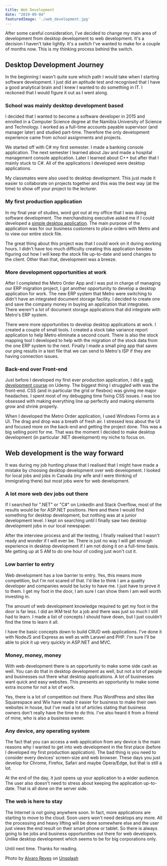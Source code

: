```yaml
---
title: Web Development
date: "2019-09-04"
featuredImage: './web_development.jpg'
---
```


After some careful consideration, I've decided to change my main area of development from desktop development to web development. It's a decision I haven't take lightly. It's a switch I've wanted to make for a couple of months now. This is my thinking process behind the switch.

<!-- end -->
## Desktop Development Journey

In the beginning I wasn't quite sure which path I would take when I starting software development. I just did an aptitude test and recognised that I have a good analytical brain and I knew I wanted to do something in IT. I reckoned that I would figure it out as I went along.

### School was mainly desktop development based

I decided that I wanted to become a software developer in 2015 and enrolled in a Computer Science degree at the Namibia University of Science and Technology.  I worked as a full-time accounts payable supervisor (and manager later) and studied part-time. Therefore the only development experience came from school assignments and projects.

We started off with C# my first semester. I made a banking console application. The next semester I learned about Jav and made a hospital management console application. Later I learned about C++ but after that I mainly stuck to C#. All of the applications I developed were desktop applications.

My classmates were also used to desktop development. This just made it easier to collaborate on projects together and this was the best way (at the time) to show off your project to the lecturer.

### My first production application

In my final year of studies, word got out at my office that I was doing software development. The merchandising executive asked me if I could developed a [simple desktop application](https://www.jaderickerts.com/projects/metro-order-app.html). The main purpose of the application was for our business customers to place orders with Metro and to view our entire stock file.

The great thing about this project was that I could work on it during working hours. I didn't have too much difficulty creating this application besides figuring out how I will keep the stock file up-to-date and send changes to the client. Other than that, development was a breeze.

### More development opportunities at work

After I completed the Metro Order App and I was put in charge of managing our ERP migration project, I got another opportunity to develop a desktop application for work. The new ERP system that Metro were switching to didn't have an integrated document storage facility. I decided to create one and save the company money in buying an application that integrates. There weren't a lot of document storage applications that did integrate with Metro's ERP system.

There were more opportunities to develop desktop applications at work. I created a couple of small tools. I created a stock take variance report application to help Metro eliminate a second count. There is also the stock mapping tool I developed to help with the migration of the stock data from the one ERP system to the next. Finally I made a small ping app that saves our ping results in a text file that we can send to Metro's ISP if they are having connection issues.

### Back-end over Front-end

Just before I developed my first ever production application, I did a [web development course](https://www.udemy.com/share/100YK4AEIfeV5RQw==/) on Udemy. The biggest thing I struggled with was the front-end. CSS (and in particular the grid or flexbox) was giving me major headaches. I spent most of my debugging time fixing CSS issues. I was too obsessed with making everything line up perfectly and making elements grow and shrink properly.

When I developed the Metro Order application, I used Windows Forms as a UI. The drag and drop was a breath of fresh air. I stressed less about the UI and focused more on the back-end and getting the project done. This was a big selling point for me. That was the moment I decided to make desktop development (in particular .NET development) my niche to focus on.

## Web development is the way forward

It was during my job hunting phase that I realised that I might have made a mistake by choosing desktop development over web development. I looked for local jobs and jobs in Canada (my wife and I were thinking of immigrating there) but most jobs were for web development.

### A lot more web dev jobs out there

If I searched for ".NET" or "C#" on LinkedIn and Stack Overflow, most of the results would be for ASP.NET positions. Here and there I would find something for desktop development, but nothing was at a junior development level. I kept on searching until I finally saw two desktop development jobs in our local newspaper.

After the interview process and all the testing, I finally realised that I wasn't ready and wonder if I will ever be. There is just no way I will get enough experience in desktop development if I am not doing it on a full-time basis. Me getting up at 5 AM to do one hour of coding just won't cut it.

### Low barrier to entry

Web development has a low barrier to entry. Yes, this means more competition, but I'm not scared of that. I'd like to think I am a quality developer and companies would be lucky to have me. I just have to prove it to them. I get my foot in the door, I am sure I can show them I am well worth investing in.

The amount of web development knowledge required to get my foot in the door is far less. I did an IKM test for a job and there was just so much I still had to learn. I made a list of concepts I should have down, but I just couldn't find the time to learn it all.

I have the basic concepts down to build CRUD web applications. I've done it with NodeJS and Express as well as with Laravel and PHP. I'm sure I'll be able to pick it up very quickly in ASP.NET and MVC.

### Money, money, money

With web development there is an opportunity to make some side cash as well. You can do that in desktop development as well, but not a lot of people and businesses out there what desktop applications. A lot of businesses want quick and easy websites. This presents an opportunity to make some extra income for not a lot of work.

Yes, there is a lot of competition out there. Plus WordPress and sites like Squarespace and Wix have made it easier for business to make their own websites in house, but I've read a lot of articles stating that business owners don't really have the time to do this. I've also heard it from a friend of mine, who is also a business owner.

### Any device, any operating system

The fact that you can access a web application from any device is the main reasons why I wanted to get into web development in the first place (before I developed my first production application). The bad thing is you need to consider every devices' screen-size and web browser. These days you just develop for Chrome, Firefox, Safari and maybe Opera/Edge, but that is still a lot.

At the end of the day, it just opens up your application to a wider audience. The user also doesn't need to stress about keeping the application up-to-date. That is all done on the server side.

### The web is here to stay

The Internet is not going anywhere soon. In fact, more applications are starting to move to the cloud. Soon users won't need desktops any more. All the processing and heavy lifting will be done somewhere else and the user just views the end result on their smart phone or tablet. So there is always going to be jobs and business opportunities out there for web developers. Unlike desktop development which seems to be for big corporations only.

Until next time. Thanks for reading.

Photo by [Alvaro Reyes](https://unsplash.com/@alvaroreyes?utm_source=unsplash&utm_medium=referral&utm_content=creditCopyText) on [Unsplash](https://unsplash.com/search/photos/computer?utm_source=unsplash&utm_medium=referral&utm_content=creditCopyText)
